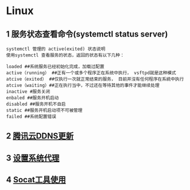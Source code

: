 # Linux

## 1 服务状态查看命令(systemctl status server)

```text
systemctl 管理的 active(exited) 状态说明
使用systemctl 查看服务的状态，返回的状态有以下几种：

loaded ##系统服务已经初始化完成，加载过配置
active（running） ##正有一个或多个程序正在系统中执行， vsftpd就是这种模式
atcive（exited） ##仅执行一次就正常结束的服务， 目前并沒有任何程序在系統中执行
atcive（waiting）##正在执行当中，不过还在等待其他的事件才能继续处理
inactive #服务关闭
enbaled ##服务开机启动
disabled ##服务开机不自启
static ##服务开机启动项不可被管理
failed ##系统配置错误
```

## 2 [腾讯云DDNS更新](./LinuxConfigure/腾讯云DDNS配置.md)

## 3 [设置系统代理](LinuxConfigure/系统代理配置.md)

## 4 [Socat工具使用](LinuxConfigure/Socat工具使用.md)

